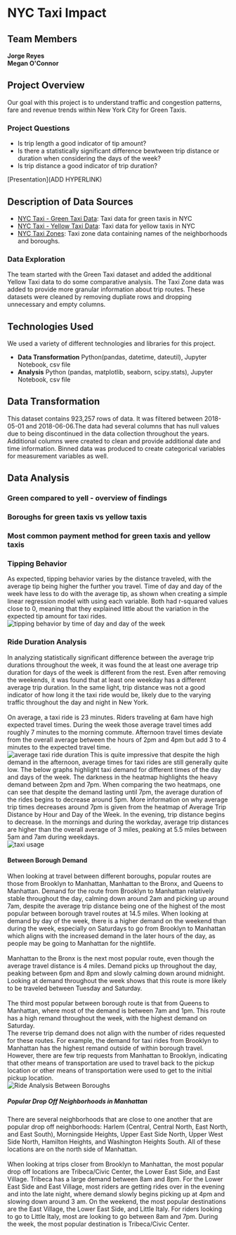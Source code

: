 # NYC Taxi Impact
## Team Members
**Jorge Reyes**<br />
**Megan O'Connor**<br />

## Project Overview
Our goal with this project is to understand traffic and congestion patterns, fare and revenue trends within New York City for Green Taxis.

### Project Questions
- Is trip length a good indicator of tip amount?
- Is there a statistically significant difference bewtween trip distance or duration when considering the days of the week?
- Is trip distance a good indicator of trip duration?

[Presentation](ADD HYPERLINK)

## Description of Data Sources
- [NYC Taxi - Green Taxi Data](https://learn.microsoft.com/en-us/azure/open-datasets/dataset-taxi-green?tabs=azureml-opendatasets): Taxi data for green taxis in NYC
- [NYC Taxi - Yellow Taxi Data](https://learn.microsoft.com/en-us/azure/open-datasets/dataset-taxi-yellow?tabs=azureml-opendatasets): Taxi data for yellow taxis in NYC
- [NYC Taxi Zones](https://data.cityofnewyork.us/Transportation/NYC-Taxi-Zones/d3c5-ddgc): Taxi zone data containing names of the neighborhoods and boroughs.

### Data Exploration
The team started with the Green Taxi dataset and added the additional Yellow Taxi data to do some comparative analysis. The Taxi Zone data was added to provide more granular information about trip routes. These datasets were cleaned by removing dupliate rows and dropping unnecessary and empty columns. 

## Technologies Used
We used a variety of different technologies and libraries for this project.<br />
- **Data Transformation** Python(pandas, datetime, dateutil), Jupyter Notebook, csv file<br />
- **Analysis** Python (pandas, matplotlib, seaborn, scipy.stats), Jupyter Notebook, csv file<br />

## Data Transformation
This dataset contains 923,257 rows of data. It was filtered between 2018-05-01 and 2018-06-06.The data had several columns that has null values due to being discontinued in the data collection throughout the years. Additional columns were created to clean and provide additional date and time information. Binned data was produced to create categorical variables for measurement variables as well.

## Data Analysis
### Green compared to yell - overview of findings

### Boroughs for green taxis vs yellow taxis

### Most common payment method for green taxis and yellow taxis

### Tipping Behavior
As expected, tipping behavior varies by the distance traveled, with the average tip being higher the further you travel. Time of day and day of the week have less to do with the average tip, as shown when creating a simple linear regression model with using each variable. Both had r-squared values close to 0, meaning that they explained little about the variation in the expected tip amount for taxi rides. <br />
![tipping behavior by time of day and day of the week](https://github.com/thecolombian/Group-Project-NY-Green_taxi/blob/moconnor/output_data/Tipping-Behavior-by-Day-of-Week-and-Time-of-Day.png)

### Ride Duration Analysis
In analyzing statistically significant difference between the average trip durations throughout the week, it was found the at least one average trip duration for days of the week is different from the rest. Even after removing the weekends, it was found that at least one weekday has a different average trip duration. In the same light, trip distance was not a good indicator of how long it the taxi ride would be, likely due to the varying traffic throughout the day and night in New York.<br />
<br />
On average, a taxi ride is 23 minutes. Riders traveling at 6am have high expected travel times. During the week those average travel times add roughly 7 minutes to the morning commute. Afternoon travel times deviate from the overall average between the hours of 2pm and 4pm but add 3 to 4 minutes to the expected travel time.<br />
![average taxi ride duration](https://github.com/thecolombian/Group-Project-NY-Green_taxi/blob/moconnor/output_data/Average-Trip-Duration_3-graphs.png)
This is quite impressive that despite the high demand in the afternoon, average times for taxi rides are still generally quite low. The below graphs highlight taxi demand for different times of the day and days of the week. The darkness in the heatmap highlights the heavy demand between 2pm and 7pm. When comparing the two heatmaps, one can see that despite the demand lasting until 7pm, the average duration of the rides begins to decrease around 5pm. More information on why average trip times decreases around 7pm is given from the heatmap of Average Trip Distance by Hour and Day of the Week. In the evening, trip distance begins to decrease. In the mornings and during the workday, average trip distances are higher than the overall average of 3 miles, peaking at 5.5 miles between 5am and 7am during weekdays.<br />
![taxi usage](https://github.com/thecolombian/Group-Project-NY-Green_taxi/blob/moconnor/output_data/Taxi-Usage_3-graphs.png)

#### Between Borough Demand
When looking at travel between different boroughs, popular routes are those from Brooklyn to Manhattan, Manhattan to the Bronx, and Queens to Manhattan. Demand for the route from Brooklyn to Manhattan relatively stable throughout the day, calming down around 2am and picking up around 7am, despite the average trip distance being one of the highest of the most popular between borough travel routes at 14.5 miles. When looking at demand by day of the week, there is a higher demand on the weekend than during the week, especially on Saturdays to go from Brooklyn to Manhattan which aligns with the increased demand in the later hours of the day, as people may be going to Manhattan for the nightlife.<br />
<br />
Manhattan to the Bronx is the next most popular route, even though the average travel distance is 4 miles. Demand picks up throughout the day, peaking between 6pm and 8pm and slowly calming down around midnight. Looking at demand throughout the week shows that this route is more likely to be traveled between Tuesday and Saturday.<br />
<br />
The third most popular between borough route is that from Queens to Manhattan, where most of the demand is between 7am and 1pm. This route has a high remand throughout the week, with the highest demand on Saturday.<br />
The reverse trip demand does not align with the number of rides requested for these routes. For example, the demand for taxi rides from Brooklyn to Manhattan has the highest remand outside of within borough travel. However, there are few trip requests from Manhattan to Brooklyn, indicating that other means of transportation are used to travel back to the pickup location or other means of transportation were used to get to the initial pickup location.<br />
![Ride Analysis Between Boroughs](https://github.com/thecolombian/Group-Project-NY-Green_taxi/blob/moconnor/output_data/Ride-Analysis-Between-Boroughs.png)
##### Popular Drop Off Neighborhoods in Manhattan
There are several neighborhoods that are close to one another that are popular drop off neighborhoods: Harlem (Central, Central North, East North, and East South), Morningside Heights, Upper East Side North, Upper West Side North, Hamilton Heights, and Washington Heights South. All of these locations are on the north side of Manhattan.<br />
<br />
When looking at trips closer from Brooklyn to Manhattan, the most popular drop off locations are Tribeca/Civic Center, the Lower East Side, and East Village. Tribeca has a large demand between 8am and 8pm. For the Lower East Side and East Village, most riders are getting rides over in the evening and into the late night, where demand slowly begins picking up at 4pm and slowing down around 3 am. On the weekend, the most popular destinations are the East Village, the Lower East Side, and Little Italy. For riders looking to go to Little Italy, most are looking to go between 8am and 7pm. During the week, the most popular destination is Tribeca/Civic Center. 

